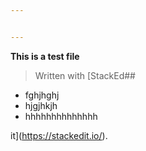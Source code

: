 ```yaml
---


---
```


<p><strong>This is a test file</strong></p>
<blockquote>
<p>Written with [StackEd##</p>
</blockquote>
<ul>
<li>fghjhghj</li>
<li>hjgjhkjh</li>
<li>hhhhhhhhhhhhhh</li>
</ul>
<p>it](<a href="https://stackedit.io/">https://stackedit.io/</a>).</p>

